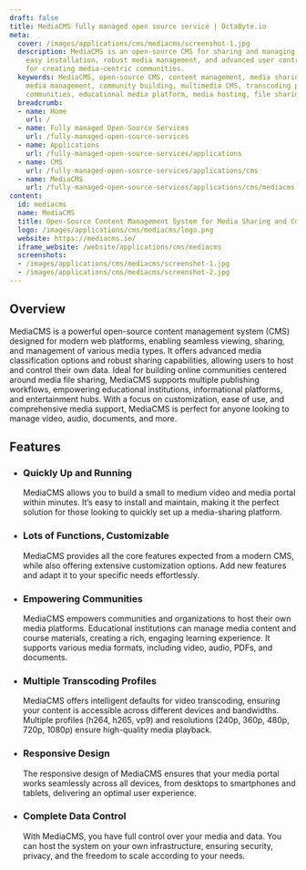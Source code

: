 ```yaml
---
draft: false
title: MediaCMS fully managed open source service | OctaByte.io
meta:
  cover: /images/applications/cms/mediacms/screenshot-1.jpg
  description: MediaCMS is an open-source CMS for sharing and managing media, offering
    easy installation, robust media management, and advanced user controls. Perfect
    for creating media-centric communities.
  keywords: MediaCMS, open-source CMS, content management, media sharing, video portal,
    media management, community building, multimedia CMS, transcoding profiles, online
    communities, educational media platform, media hosting, file sharing
  breadcrumb:
  - name: Home
    url: /
  - name: Fully managed Open-Source Services
    url: /fully-managed-open-source-services
  - name: Applications
    url: /fully-managed-open-source-services/applications
  - name: CMS
    url: /fully-managed-open-source-services/applications/cms
  - name: MediaCMS
    url: /fully-managed-open-source-services/applications/cms/mediacms
content:
  id: mediacms
  name: MediaCMS
  title: Open-Source Content Management System for Media Sharing and Community Building
  logo: /images/applications/cms/mediacms/logo.png
  website: https://mediacms.io/
  iframe_website: /website/applications/cms/mediacms
  screenshots:
  - /images/applications/cms/mediacms/screenshot-1.jpg
  - /images/applications/cms/mediacms/screenshot-2.jpg
---
```


## Overview

MediaCMS is a powerful open-source content management system (CMS) designed for modern web platforms, enabling seamless viewing, sharing, and management of various media types. It offers advanced media classification options and robust sharing capabilities, allowing users to host and control their own data. Ideal for building online communities centered around media file sharing, MediaCMS supports multiple publishing workflows, empowering educational institutions, informational platforms, and entertainment hubs. With a focus on customization, ease of use, and comprehensive media support, MediaCMS is perfect for anyone looking to manage video, audio, documents, and more.

## Features

- ### Quickly Up and Running

  MediaCMS allows you to build a small to medium video and media portal within minutes. It’s easy to install and maintain, making it the perfect solution for those looking to quickly set up a media-sharing platform.

- ### Lots of Functions, Customizable

  MediaCMS provides all the core features expected from a modern CMS, while also offering extensive customization options. Add new features and adapt it to your specific needs effortlessly.

- ### Empowering Communities

  MediaCMS empowers communities and organizations to host their own media platforms. Educational institutions can manage media content and course materials, creating a rich, engaging learning experience. It supports various media formats, including video, audio, PDFs, and documents.

- ### Multiple Transcoding Profiles

  MediaCMS offers intelligent defaults for video transcoding, ensuring your content is accessible across different devices and bandwidths. Multiple profiles (h264, h265, vp9) and resolutions (240p, 360p, 480p, 720p, 1080p) ensure high-quality media playback.

- ### Responsive Design

  The responsive design of MediaCMS ensures that your media portal works seamlessly across all devices, from desktops to smartphones and tablets, delivering an optimal user experience.

- ### Complete Data Control

  With MediaCMS, you have full control over your media and data. You can host the system on your own infrastructure, ensuring security, privacy, and the freedom to scale according to your needs.